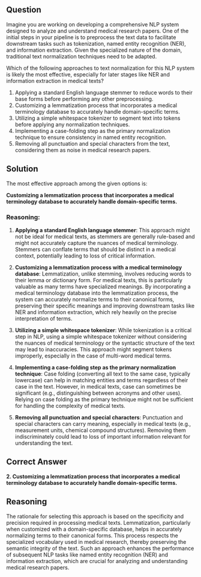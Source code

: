 ## Question

Imagine you are working on developing a comprehensive NLP system designed to analyze and understand medical research papers. One of the initial steps in your pipeline is to preprocess the text data to facilitate downstream tasks such as tokenization, named entity recognition (NER), and information extraction. Given the specialized nature of the domain, traditional text normalization techniques need to be adapted. 

Which of the following approaches to text normalization for this NLP system is likely the most effective, especially for later stages like NER and information extraction in medical texts?

1. Applying a standard English language stemmer to reduce words to their base forms before performing any other preprocessing.
2. Customizing a lemmatization process that incorporates a medical terminology database to accurately handle domain-specific terms.
3. Utilizing a simple whitespace tokenizer to segment text into tokens before applying any normalization techniques.
4. Implementing a case-folding step as the primary normalization technique to ensure consistency in named entity recognition.
5. Removing all punctuation and special characters from the text, considering them as noise in medical research papers.

## Solution

The most effective approach among the given options is:

**Customizing a lemmatization process that incorporates a medical terminology database to accurately handle domain-specific terms.**

### Reasoning:

1. **Applying a standard English language stemmer**: This approach might not be ideal for medical texts, as stemmers are generally rule-based and might not accurately capture the nuances of medical terminology. Stemmers can conflate terms that should be distinct in a medical context, potentially leading to loss of critical information.

2. **Customizing a lemmatization process with a medical terminology database**: Lemmatization, unlike stemming, involves reducing words to their lemma or dictionary form. For medical texts, this is particularly valuable as many terms have specialized meanings. By incorporating a medical terminology database into the lemmatization process, the system can accurately normalize terms to their canonical forms, preserving their specific meanings and improving downstream tasks like NER and information extraction, which rely heavily on the precise interpretation of terms.

3. **Utilizing a simple whitespace tokenizer**: While tokenization is a critical step in NLP, using a simple whitespace tokenizer without considering the nuances of medical terminology or the syntactic structure of the text may lead to inaccuracies. This approach might segment tokens improperly, especially in the case of multi-word medical terms.

4. **Implementing a case-folding step as the primary normalization technique**: Case folding (converting all text to the same case, typically lowercase) can help in matching entities and terms regardless of their case in the text. However, in medical texts, case can sometimes be significant (e.g., distinguishing between acronyms and other uses). Relying on case folding as the primary technique might not be sufficient for handling the complexity of medical texts.

5. **Removing all punctuation and special characters**: Punctuation and special characters can carry meaning, especially in medical texts (e.g., measurement units, chemical compound structures). Removing them indiscriminately could lead to loss of important information relevant for understanding the text.

## Correct Answer

**2. Customizing a lemmatization process that incorporates a medical terminology database to accurately handle domain-specific terms.**

## Reasoning

The rationale for selecting this approach is based on the specificity and precision required in processing medical texts. Lemmatization, particularly when customized with a domain-specific database, helps in accurately normalizing terms to their canonical forms. This process respects the specialized vocabulary used in medical research, thereby preserving the semantic integrity of the text. Such an approach enhances the performance of subsequent NLP tasks like named entity recognition (NER) and information extraction, which are crucial for analyzing and understanding medical research papers.